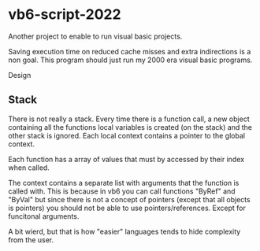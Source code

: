 # vb6-script-2022

Another project to enable to run visual basic projects.

Saving execution time on reduced cache misses and extra indirections is a non
goal. This program should just run my 2000 era visual basic programs.



Design

## Stack
There is not really a stack. Every time there is a function call, a new
object containing all the functions local variables is created (on the stack)
and the other stack is ignored. Each local context contains a pointer to the
global context.

Each function has a array of values that must by accessed by their index when
called.

The context contains a separate list with arguments that the function is called
with. This is because in vb6 you can call functions "ByRef" and "ByVal" but
since there is not a concept of pointers (except that all objects is pointers)
you should not be able to use pointers/references. Except for funcitonal
arguments.

A bit wierd, but that is how "easier" languages tends to hide complexity from
the user.
